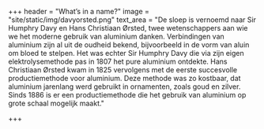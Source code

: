 +++
header = "What’s in a name?"
image = "site/static/img/davyorsted.png"
text_area = "De sloep is vernoemd naar Sir Humphry Davy en Hans Christiaan Ørsted, twee wetenschappers aan wie we het moderne gebruik van aluminium danken. Verbindingen van aluminium zijn al uit de oudheid bekend, bijvoorbeeld in de vorm van aluin om bloed te stelpen. Het was echter Sir Humphry Davy die via zijn eigen elektrolysemethode pas in 1807 het pure aluminium ontdekte. Hans Christiaan Ørsted kwam in 1825 vervolgens met de eerste succesvolle productiemethode voor aluminium. Deze methode was zo kostbaar, dat aluminium jarenlang werd gebruikt in ornamenten, zoals goud en zilver. Sinds 1886 is er een productiemethode die het gebruik van aluminium op grote schaal mogelijk maakt."

+++
